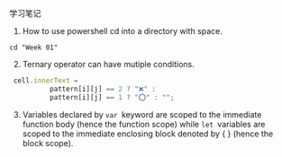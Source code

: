 学习笔记
1. How to use powershell cd into a directory with space.
```
cd "Week 01"
```
2. Ternary operator can have mutiple conditions.
```JavaScript
 cell.innerText = 
          pattern[i][j] == 2 ? "❌" :
          pattern[i][j] == 1 ? "⭕" : "";
```
3. Variables declared by ```var ```keyword are scoped to the immediate function body (hence the function scope) while ```let ```variables are scoped to the immediate enclosing block denoted by { } (hence the block scope).